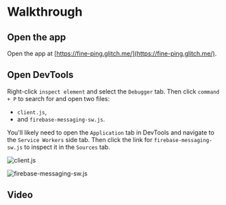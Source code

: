 # Walkthrough

## Open the app

Open the app at [https://fine-ping.glitch.me/](https://fine-ping.glitch.me/).

## Open DevTools

Right-click `inspect element` and select the `Debugger` tab. Then click `command + P` to search for and open two files:

* `client.js`,
* and `firebase-messaging-sw.js`.

You'll likely need to open the `Application` tab in DevTools and navigate to the `Service Workers` side tab. Then click the link for `firebase-messaging-sw.js` to inspect it in the `Sources` tab.

![client.js](https://goo.gl/3EmcES)

![firebase-messaging-sw.js](https://goo.gl/xoGxvx)

## Video